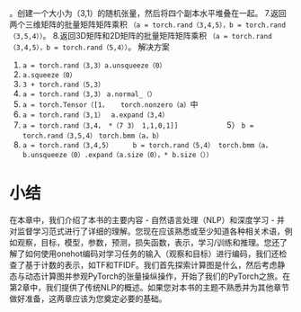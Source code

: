 。创建一个大小为（3,1）的随机张量，然后将四个副本水平堆叠在一起。
7.返回两个三维矩阵的批量矩阵矩阵乘积
`（a = torch.rand（3,4,5），b = torch.rand（3,5,4））`。
8.返回3D矩阵和2D矩阵的批量矩阵矩阵乘积
`（a = torch.rand（3,4,5），b = torch.rand（5,4））`。
解决方案
1. `a = torch.rand（3,3）a.unsqueeze（0）`
2. `a.squeeze（0）`
3. `3 + torch.rand（5,3）`
4. `a = torch.rand（3,3）`
`a.normal_（）`
5. `a = torch.Tensor（[1，
  torch.nonzero（a）`中
6. `a = torch.rand（3,1）`
  `a.expand（3,4）`
7. `a = torch.rand（3,4，
*（7 3）
1,1,0,1]]`
                     5）
`b = torch.rand（3,5,4）`
`torch.bmm（a，b）`
8. `a = torch.rand（3,4,5）
    b = torch.rand（5,4）
    torch.bmm（a，b.unsqueeze（0）.expand（a.size（0），* b.size（））`
# 小结
在本章中，我们介绍了本书的主要内容 - 自然语言处理（NLP）和深度学习 - 并对监督学习范式进行了详细的理解。您现在应该熟悉或至少知道各种相关术语，例如观察，目标，模型，参数，预测，损失函数，表示，学习/训练和推理。您还了解了如何使用onehot编码对学习任务的输入（观察和目标）进行编码，我们还检查了基于计数的表示，如TF和TFIDF。我们首先探索计算图是什么，然后考虑静态与动态计算图并参观PyTorch的张量操纵操作，开始了我们的PyTorch之旅。在第2章中，我们提供了传统NLP的概述。如果您对本书的主题不熟悉并为其他章节做好准备，这两章应该为您奠定必要的基础。
